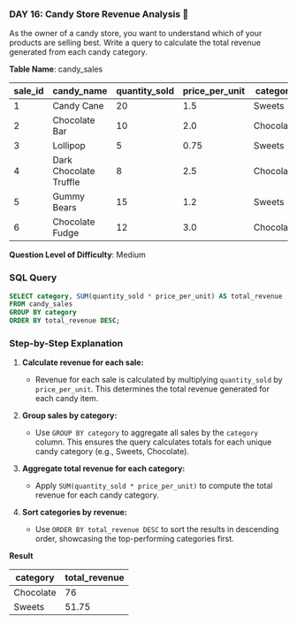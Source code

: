 ### DAY 16: Candy Store Revenue Analysis 🍬

As the owner of a candy store, you want to understand which of your products are selling best. Write a query to calculate the total revenue generated from each candy category.


**Table Name**: candy_sales

| sale_id | candy_name               | quantity_sold | price_per_unit | category   |
|---------|--------------------------|---------------|----------------|------------|
| 1       | Candy Cane               | 20            | 1.5            | Sweets     |
| 2       | Chocolate Bar            | 10            | 2.0            | Chocolate  |
| 3       | Lollipop                 | 5             | 0.75           | Sweets     |
| 4       | Dark Chocolate Truffle   | 8             | 2.5            | Chocolate  |
| 5       | Gummy Bears              | 15            | 1.2            | Sweets     |
| 6       | Chocolate Fudge          | 12            | 3.0            | Chocolate  |


**Question Level of Difficulty**: Medium


### SQL Query

```sql
SELECT category, SUM(quantity_sold * price_per_unit) AS total_revenue
FROM candy_sales
GROUP BY category
ORDER BY total_revenue DESC;
```


### Step-by-Step Explanation

1. **Calculate revenue for each sale:**
   - Revenue for each sale is calculated by multiplying `quantity_sold` by `price_per_unit`. This determines the total revenue generated for each candy item.

2. **Group sales by category:**
   - Use `GROUP BY category` to aggregate all sales by the `category` column. This ensures the query calculates totals for each unique candy category (e.g., Sweets, Chocolate).

3. **Aggregate total revenue for each category:**
   - Apply `SUM(quantity_sold * price_per_unit)` to compute the total revenue for each candy category.

4. **Sort categories by revenue:**
   - Use `ORDER BY total_revenue DESC` to sort the results in descending order, showcasing the top-performing categories first.


**Result**

| category   | total_revenue |
|------------|---------------|
| Chocolate  | 76            |
| Sweets     | 51.75         |

